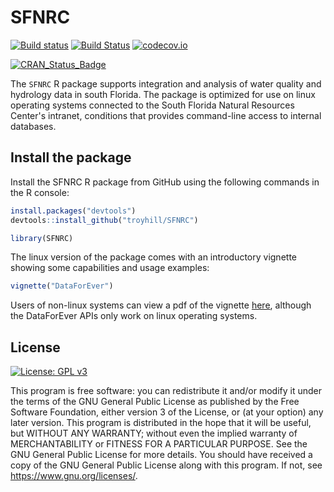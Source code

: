 # SFNRC

[![Build status](https://ci.appveyor.com/api/projects/status/cpjeexfdjcw7syd7?svg=true)](https://ci.appveyor.com/project/troyhill/sfnrc)
 [![Build Status](https://travis-ci.com/troyhill/SFNRC.svg?branch=master)](https://travis-ci.com/github/troyhill/SFNRC) [![codecov.io](https://codecov.io/github/troyhill/SFNRC/coverage.svg?branch=master)](https://codecov.io/github/troyhill/SFNRC?branch=master)

[![CRAN_Status_Badge](http://www.r-pkg.org/badges/version/SFNRC)](https://cran.r-project.org/package=SFNRC) 

The `SFNRC` R package supports integration and analysis of water quality and hydrology data in south Florida. The package is optimized for use on linux operating systems connected to the South Florida Natural Resources Center's intranet, conditions that provides command-line access to internal databases.


## Install the package

Install the SFNRC R package from GitHub using the following commands in the R console:

```r
install.packages("devtools")
devtools::install_github("troyhill/SFNRC")

library(SFNRC)
```

The linux version of the package comes with an introductory vignette showing some capabilities and usage examples:

```r
vignette("DataForEver")
```

Users of non-linux systems can view a pdf of the vignette [here](https://github.com/troyhill/SFNRC/blob/master/vignettes/DataForEver.pdf), although the DataForEver APIs only work on linux operating systems. 










## License

[![License: GPL v3](https://img.shields.io/badge/License-GPL%20v3-blue.svg)](https://www.gnu.org/licenses/gpl-3.0)

This program is free software: you can redistribute it and/or modify it under the terms of the GNU General Public License as published by the Free Software Foundation, either version 3 of the License, or (at your option) any later version. This program is distributed in the hope that it will be useful, but WITHOUT ANY WARRANTY; without even the implied warranty of MERCHANTABILITY or FITNESS FOR A PARTICULAR PURPOSE.  See the GNU General Public License for more details. You should have received a copy of the GNU General Public License along with this program.  If not, see <https://www.gnu.org/licenses/>.

